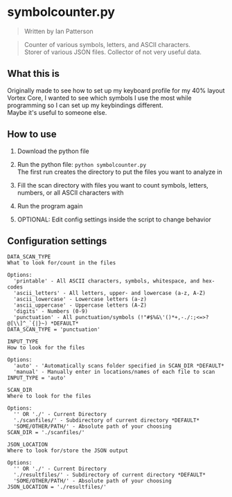 # symbolcounter.py
>Written by Ian Patterson  
  
>Counter of various symbols, letters, and ASCII characters.  
>Storer of various JSON files. 
>Collector of not very useful data. 


## What this is
Originally made to see how to set up my keyboard profile for my 40% layout Vortex Core, I wanted to see which symbols I use the most while programming so I can set up my keybindings different.  
Maybe it's useful to someone else.  

## How to use
1. Download the python file  
2. Run the python file: `python symbolcounter.py`  
The first run creates the directory to put the files you want to analyze in  

3. Fill the scan directory with files you want to count symbols, letters, numbers, or all ASCII characters with  
4. Run the program again  
5. OPTIONAL: Edit config settings inside the script to change behavior  

## Configuration settings  
```
DATA_SCAN_TYPE
What to look for/count in the files

Options:
  'printable' - All ASCII characters, symbols, whitespace, and hex-codes
  'ascii_letters' - All letters, upper- and lowercase (a-z, A-Z)
  'ascii_lowercase' - Lowercase letters (a-z)
  'ascii_uppercase' - Uppercase letters (A-Z)
  'digits' - Numbers (0-9)
  'punctuation' - All punctuation/symbols (!"#$%&\'()*+,-./:;<=>?@[\\]^_`{|}~) *DEFAULT*
DATA_SCAN_TYPE = 'punctuation'
```   

```
INPUT_TYPE
How to look for the files

Options:
  'auto' - 'Automatically scans folder specified in SCAN_DIR *DEFAULT*
  'manual' - Manually enter in locations/names of each file to scan
INPUT_TYPE = 'auto'
```   

```
SCAN_DIR
Where to look for the files

Options:
  '' OR './' - Current Directory
  './scanfiles/' - Subdirectory of current directory *DEFAULT*
  'SOME/OTHER/PATH/' - Absolute path of your choosing
SCAN_DIR = './scanfiles/'
```   

```
JSON_LOCATION
Where to look for/store the JSON output 

Options:
  '' OR './' - Current Directory
  './resultfiles/' - Subdirectory of current directory *DEFAULT*
  'SOME/OTHER/PATH/' - Absolute path of your choosing
JSON_LOCATION = './resultfiles/'
```   
